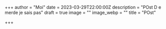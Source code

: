 +++
author = "Moi"
date = 2023-03-29T22:00:00Z
description = "POst D e merde je sais pas"
draft = true
image = ""
image_webp = ""
title = "POst"

+++
